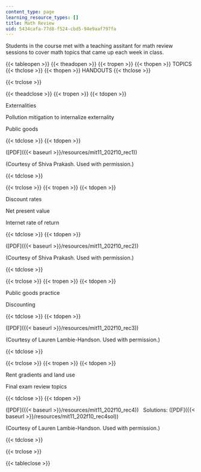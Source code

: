 ```yaml
---
content_type: page
learning_resource_types: []
title: Math Review
uid: 5434cafa-77d8-f524-cbd5-94e9aaf797fa
---
```


Students in the course met with a teaching assitant for math review sessions to cover math topics that came up each week in class.

{{< tableopen >}}
{{< theadopen >}}
{{< tropen >}}
{{< thopen >}}
TOPICS
{{< thclose >}}
{{< thopen >}}
HANDOUTS
{{< thclose >}}

{{< trclose >}}

{{< theadclose >}}
{{< tropen >}}
{{< tdopen >}}


Externalities

Pollution mitigation to internalize externality

Public goods


{{< tdclose >}}
{{< tdopen >}}


([PDF]({{< baseurl >}}/resources/mit11_202f10_rec1))

(Courtesy of Shiva Prakash. Used with permission.)


{{< tdclose >}}

{{< trclose >}}
{{< tropen >}}
{{< tdopen >}}


Discount rates

Net present value

Internet rate of return


{{< tdclose >}}
{{< tdopen >}}


([PDF]({{< baseurl >}}/resources/mit11_202f10_rec2))

(Courtesy of Shiva Prakash. Used with permission.)


{{< tdclose >}}

{{< trclose >}}
{{< tropen >}}
{{< tdopen >}}


Public goods practice

Discounting


{{< tdclose >}}
{{< tdopen >}}


([PDF]({{< baseurl >}}/resources/mit11_202f10_rec3))

(Courtesy of Lauren Lambie-Handson. Used with permission.)


{{< tdclose >}}

{{< trclose >}}
{{< tropen >}}
{{< tdopen >}}


Rent gradients and land use

Final exam review topics


{{< tdclose >}}
{{< tdopen >}}


([PDF]({{< baseurl >}}/resources/mit11_202f10_rec4))   Solutions: ([PDF]({{< baseurl >}}/resources/mit11_202f10_rec4sol))

(Courtesy of Lauren Lambie-Handson. Used with permission.)


{{< tdclose >}}

{{< trclose >}}

{{< tableclose >}}